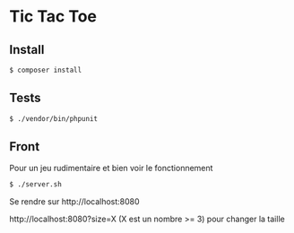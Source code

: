 # Tic Tac Toe

## Install

```bash
$ composer install
```

## Tests

```bash
$ ./vendor/bin/phpunit
```

## Front

Pour un jeu rudimentaire et bien voir le fonctionnement

```bash
$ ./server.sh
```

Se rendre sur http://localhost:8080

http://localhost:8080?size=X (X est un nombre >= 3) pour changer la taille
